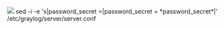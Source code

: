 <img src="http://i.imgur.com/wvBoSso.png">
sed -i -e 's|password_secret =|password_secret = *password_secret*|' /etc/graylog/server/server.conf
